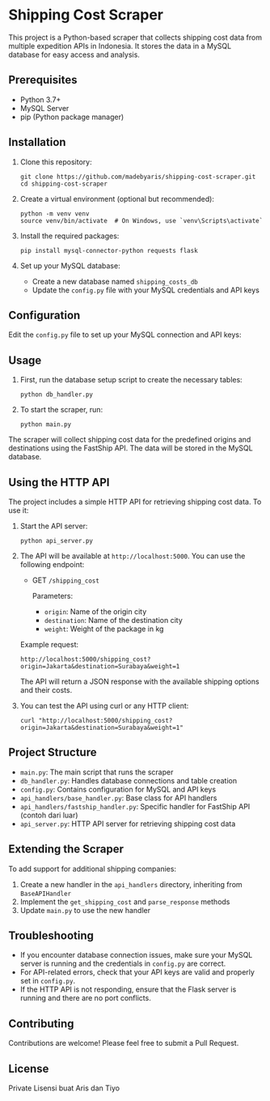 # Shipping Cost Scraper

This project is a Python-based scraper that collects shipping cost data from multiple expedition APIs in Indonesia. It stores the data in a MySQL database for easy access and analysis.

## Prerequisites

- Python 3.7+
- MySQL Server
- pip (Python package manager)

## Installation

1. Clone this repository:
   ```
   git clone https://github.com/madebyaris/shipping-cost-scraper.git
   cd shipping-cost-scraper
   ```

2. Create a virtual environment (optional but recommended):
   ```
   python -m venv venv
   source venv/bin/activate  # On Windows, use `venv\Scripts\activate`
   ```

3. Install the required packages:
   ```
   pip install mysql-connector-python requests flask
   ```

4. Set up your MySQL database:
   - Create a new database named `shipping_costs_db`
   - Update the `config.py` file with your MySQL credentials and API keys

## Configuration

Edit the `config.py` file to set up your MySQL connection and API keys:



## Usage

1. First, run the database setup script to create the necessary tables:
   ```
   python db_handler.py
   ```

2. To start the scraper, run:
   ```
   python main.py
   ```

The scraper will collect shipping cost data for the predefined origins and destinations using the FastShip API. The data will be stored in the MySQL database.

## Using the HTTP API

The project includes a simple HTTP API for retrieving shipping cost data. To use it:

1. Start the API server:
   ```
   python api_server.py
   ```

2. The API will be available at `http://localhost:5000`. You can use the following endpoint:

   - GET `/shipping_cost`
     
     Parameters:
     - `origin`: Name of the origin city
     - `destination`: Name of the destination city
     - `weight`: Weight of the package in kg

   Example request:
   ```
   http://localhost:5000/shipping_cost?origin=Jakarta&destination=Surabaya&weight=1
   ```

   The API will return a JSON response with the available shipping options and their costs.

3. You can test the API using curl or any HTTP client:
   ```
   curl "http://localhost:5000/shipping_cost?origin=Jakarta&destination=Surabaya&weight=1"
   ```

## Project Structure

- `main.py`: The main script that runs the scraper
- `db_handler.py`: Handles database connections and table creation
- `config.py`: Contains configuration for MySQL and API keys
- `api_handlers/base_handler.py`: Base class for API handlers
- `api_handlers/fastship_handler.py`: Specific handler for FastShip API (contoh dari luar)
- `api_server.py`: HTTP API server for retrieving shipping cost data

## Extending the Scraper

To add support for additional shipping companies:

1. Create a new handler in the `api_handlers` directory, inheriting from `BaseAPIHandler`
2. Implement the `get_shipping_cost` and `parse_response` methods
3. Update `main.py` to use the new handler

## Troubleshooting

- If you encounter database connection issues, make sure your MySQL server is running and the credentials in `config.py` are correct.
- For API-related errors, check that your API keys are valid and properly set in `config.py`.
- If the HTTP API is not responding, ensure that the Flask server is running and there are no port conflicts.

## Contributing

Contributions are welcome! Please feel free to submit a Pull Request.

## License

Private Lisensi buat Aris dan Tiyo